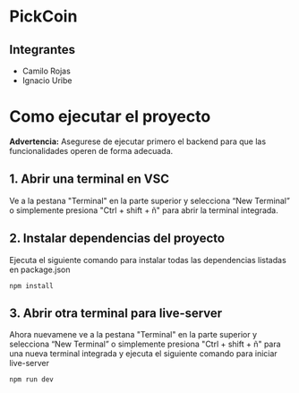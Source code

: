 # PickCoin

## Integrantes

- Camilo Rojas
- Ignacio Uribe

# Como ejecutar el proyecto

**Advertencia:** Asegurese de ejecutar primero el backend para que las funcionalidades operen de forma adecuada.

## 1. Abrir una terminal en VSC

Ve a la pestana "Terminal" en la parte superior y selecciona “New Terminal” o simplemente presiona "Ctrl + shift + ñ" para abrir la terminal integrada.

## 2. Instalar dependencias del proyecto

Ejecuta el siguiente comando para instalar todas las dependencias listadas en package.json 

```
npm install
```

## 3. Abrir otra terminal para live-server

Ahora nuevamene ve a la pestana "Terminal" en la parte superior y selecciona “New Terminal” o simplemente presiona "Ctrl + shift + ñ" para una nueva terminal integrada y ejecuta el siguiente comando para iniciar live-server

```
npm run dev
```
